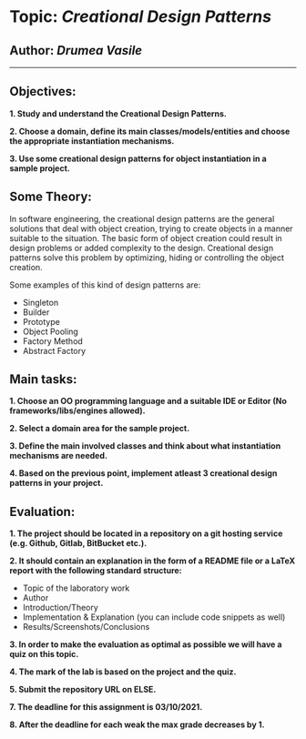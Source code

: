 # Topic: *Creational Design Patterns*
## Author: *Drumea Vasile*
------
## Objectives:
__1. Study and understand the Creational Design Patterns.__

__2. Choose a domain, define its main classes/models/entities and choose the appropriate instantiation mechanisms.__

__3. Use some creational design patterns for object instantiation in a sample project.__

## Some Theory:
In software engineering, the creational design patterns are the general solutions that deal with object creation, trying to create objects in a manner suitable to the situation. The basic form of object creation could result in design problems or added complexity to the design. Creational design patterns solve this problem by optimizing, hiding or controlling the object creation.

Some examples of this kind of design patterns are:

   * Singleton
   * Builder
   * Prototype
   * Object Pooling
   * Factory Method
   * Abstract Factory
   
## Main tasks:
__1. Choose an OO programming language and a suitable IDE or Editor (No frameworks/libs/engines allowed).__

__2. Select a domain area for the sample project.__

__3. Define the main involved classes and think about what instantiation mechanisms are needed.__

__4. Based on the previous point, implement atleast 3 creational design patterns in your project.__

## Evaluation:
__1. The project should be located in a repository on a git hosting service (e.g. Github, Gitlab, BitBucket etc.).__

__2. It should contain an explanation in the form of a README file or a LaTeX report with the following standard structure:__

  * Topic of the laboratory work
  * Author
  * Introduction/Theory
  * Implementation & Explanation (you can include code snippets as well)
  * Results/Screenshots/Conclusions

__3. In order to make the evaluation as optimal as possible we will have a quiz on this topic.__

__4. The mark of the lab is based on the project and the quiz.__

__5. Submit the repository URL on ELSE.__

__7. The deadline for this assignment is 03/10/2021.__

__8. After the deadline for each weak the max grade decreases by 1.__
